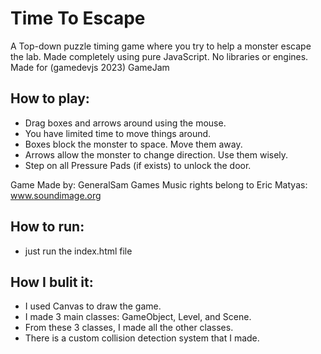 # Time To Escape

A Top-down puzzle timing game where you try to help a monster escape the lab.
Made completely using pure JavaScript. No libraries or engines.
Made for (gamedevjs 2023)  GameJam

## How to play:

- Drag boxes and arrows around using the mouse.
- You have limited time to move things around.
- Boxes block the monster to space.  Move them away.
- Arrows allow the monster to change direction. Use them wisely.
- Step on all Pressure Pads (if exists) to unlock the door.

Game Made by: GeneralSam Games
Music rights belong to Eric Matyas: www.soundimage.org

## How to run:
- just run the index.html file

## How I bulit it:
- I used Canvas to draw the game.
- I made 3 main classes: GameObject, Level, and Scene.
- From these 3 classes, I made all the other classes.
- There is a custom collision detection system that I made.